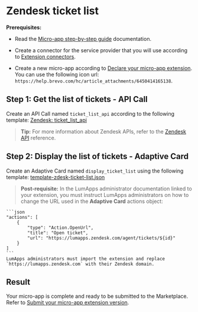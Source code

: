 # Zendesk ticket list

**Prerequisites:**

- Read the [Micro-app step-by-step guide](https://developer.lumapps.com/portal/documentation/micro-app-steps/micro_app_step_by_step.md) documentation.
    
- Create a connector for the service provider that you will use according to [Extension connectors](https://docs.lumapps.com/docs/admin-l43084339674928007extensions).

- Create a new micro-app according to [Declare your micro-app extension](https://developer.lumapps.com/portal/documentation/micro-app-steps/declare-your-microapp-extension.md). You can use the following icon url: `https://help.brevo.com/hc/article_attachments/6450414165138`.

## Step 1: Get the list of tickets - API Call

Create an API Call named `ticket_list_api` according to the following template: [Zendesk: ticket_list_api](https://documenter.getpostman.com/view/32450244/2sA3kYheXh)

> **Tip:** For more information about Zendesk APIs, refer to the [Zendesk API](https://developer.zendesk.com/api-reference/ticketing/tickets/tickets/#list-tickets) reference.

## Step 2: Display the list of tickets - Adaptive Card

Create an Adaptive Card named `display_ticket_list` using the following template: [template-zdesk-ticket-list.json](template-zdesk-ticket-list.json)

> **Post-requisite:** In the LumApps administrator documentation linked to your extension, you must instruct LumApps administrators on how to change the URL used in the **Adaptive Card** actions object:

    ```json
    "actions": [
        {
            "type": "Action.OpenUrl",
            "title": "Open ticket",
            "url": "https://lumapps.zendesk.com/agent/tickets/${id}"
        }
    ]
    ```
    LumApps administrators must import the extension and replace `https://lumapps.zendesk.com` with their Zendesk domain.

## Result

Your micro-app is complete and ready to be submitted to the Marketplace. Refer to [Submit your micro-app extension version](https://developer.lumapps.com/portal/documentation/micro-app-steps/submit-microapp.md).
